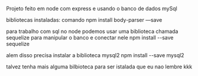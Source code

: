 Projeto feito em node com express e usando o banco de dados mySql


bibliotecas instaladas: 
comando npm install body-parser —save

para trabalho com sql no node podemos usar uma biblioteca chamada sequelize para manipular o banco e conectar nele
npm install --save sequelize

alem disso precisa instalar a biblioteca mysql2
npm install --save mysql2

talvez tenha mais alguma bilbioteca para ser istalada que eu nao lembre kkk

